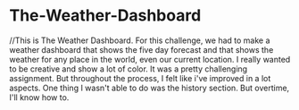 # The-Weather-Dashboard


//This is The Weather Dashboard. For this challenge, we had to make a weather dashboard that shows the five day forecast and that shows the weather for any place in the world, even our current location. I really wanted to be creative and show a lot of color. It was a pretty challenging assignment. But throughout the process, I felt like i've improved in a lot aspects. One thing I wasn't able to do was the history section. But overtime, I'll know how to.
